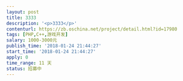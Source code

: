 ```yaml
---                
layout: post       
title: 3333           
description: '<p>3333</p>'     
contenturl: https://zb.oschina.net/project/detail.html?id=17980      
tags: [PHP,C++,游戏开发]            
salary: 1000-3000元          
publish_time: '2018-01-24 21:44:27'         
start_time: '2018-01-24 21:44:27'           
apply: 0                   
time_range: 11 天              
status: 招募中                  
---                 
```

